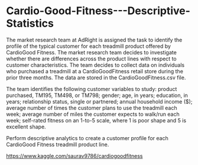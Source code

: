 # Cardio-Good-Fitness---Descriptive-Statistics

The market research team at AdRight is assigned the task to identify the profile of the typical customer for each treadmill product offered by CardioGood Fitness. The market research team decides to investigate whether there are differences across the product lines with respect to customer characteristics. The team decides to collect data on individuals who purchased a treadmill at a CardioGoodFitness retail store during the prior three months. The data are stored in the CardioGoodFitness.csv file. 

The team identifies the following customer variables to study: 
product purchased, TM195, TM498, or TM798; 
gender; 
age, in years;
education, in years; 
relationship status, single or partnered; 
annual household income ($); 
average number of times the customer plans to use the treadmill each week; 
average number of miles the customer expects to walk/run each week;
self-rated fitness on an 1-to-5 scale, where 1 is poor shape and 5 is excellent shape. 

Perform descriptive analytics to create a customer profile for each CardioGood Fitness treadmill product line.

https://www.kaggle.com/saurav9786/cardiogoodfitness
